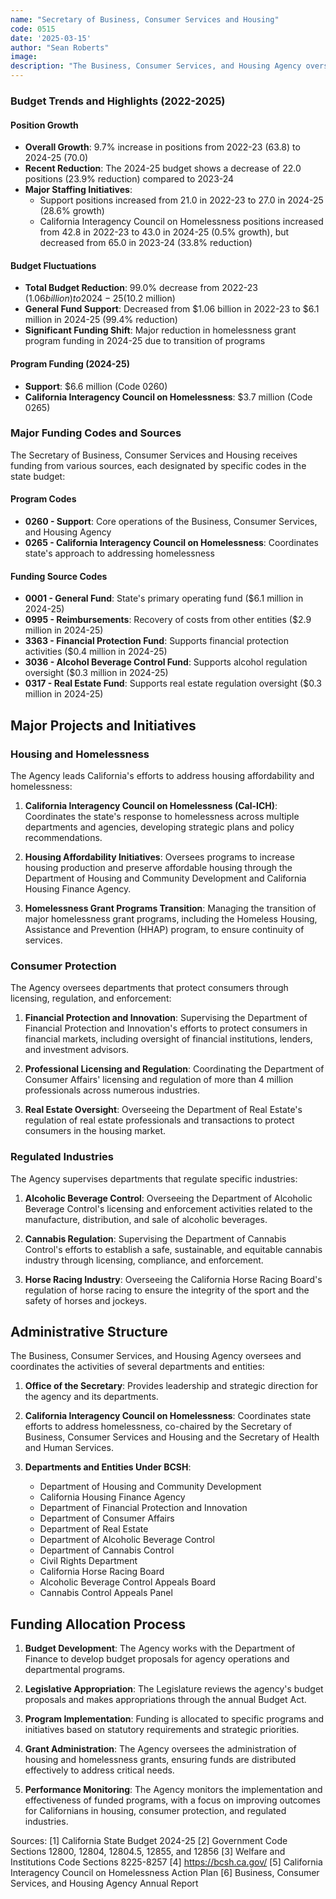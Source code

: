 ```yaml
---
name: "Secretary of Business, Consumer Services and Housing"
code: 0515
date: '2025-03-15'
author: "Sean Roberts"
image: 
description: "The Business, Consumer Services, and Housing Agency oversees departments that protect the public through licensing and regulation of professionals, businesses, financial services, and addresses housing and homelessness challenges."
---
```


### Budget Trends and Highlights (2022-2025)

#### Position Growth
- **Overall Growth**: 9.7% increase in positions from 2022-23 (63.8) to 2024-25 (70.0)
- **Recent Reduction**: The 2024-25 budget shows a decrease of 22.0 positions (23.9% reduction) compared to 2023-24
- **Major Staffing Initiatives**: 
  - Support positions increased from 21.0 in 2022-23 to 27.0 in 2024-25 (28.6% growth)
  - California Interagency Council on Homelessness positions increased from 42.8 in 2022-23 to 43.0 in 2024-25 (0.5% growth), but decreased from 65.0 in 2023-24 (33.8% reduction)

#### Budget Fluctuations
- **Total Budget Reduction**: 99.0% decrease from 2022-23 ($1.06 billion) to 2024-25 ($10.2 million)
- **General Fund Support**: Decreased from $1.06 billion in 2022-23 to $6.1 million in 2024-25 (99.4% reduction)
- **Significant Funding Shift**: Major reduction in homelessness grant program funding in 2024-25 due to transition of programs

#### Program Funding (2024-25)
- **Support**: $6.6 million (Code 0260)
- **California Interagency Council on Homelessness**: $3.7 million (Code 0265)

### Major Funding Codes and Sources

The Secretary of Business, Consumer Services and Housing receives funding from various sources, each designated by specific codes in the state budget:

#### Program Codes
- **0260 - Support**: Core operations of the Business, Consumer Services, and Housing Agency
- **0265 - California Interagency Council on Homelessness**: Coordinates state's approach to addressing homelessness

#### Funding Source Codes
- **0001 - General Fund**: State's primary operating fund ($6.1 million in 2024-25)
- **0995 - Reimbursements**: Recovery of costs from other entities ($2.9 million in 2024-25)
- **3363 - Financial Protection Fund**: Supports financial protection activities ($0.4 million in 2024-25)
- **3036 - Alcohol Beverage Control Fund**: Supports alcohol regulation oversight ($0.3 million in 2024-25)
- **0317 - Real Estate Fund**: Supports real estate regulation oversight ($0.3 million in 2024-25)

## Major Projects and Initiatives

### Housing and Homelessness

The Agency leads California's efforts to address housing affordability and homelessness:

1. **California Interagency Council on Homelessness (Cal-ICH)**: Coordinates the state's response to homelessness across multiple departments and agencies, developing strategic plans and policy recommendations.

2. **Housing Affordability Initiatives**: Oversees programs to increase housing production and preserve affordable housing through the Department of Housing and Community Development and California Housing Finance Agency.

3. **Homelessness Grant Programs Transition**: Managing the transition of major homelessness grant programs, including the Homeless Housing, Assistance and Prevention (HHAP) program, to ensure continuity of services.

### Consumer Protection

The Agency oversees departments that protect consumers through licensing, regulation, and enforcement:

1. **Financial Protection and Innovation**: Supervising the Department of Financial Protection and Innovation's efforts to protect consumers in financial markets, including oversight of financial institutions, lenders, and investment advisors.

2. **Professional Licensing and Regulation**: Coordinating the Department of Consumer Affairs' licensing and regulation of more than 4 million professionals across numerous industries.

3. **Real Estate Oversight**: Overseeing the Department of Real Estate's regulation of real estate professionals and transactions to protect consumers in the housing market.

### Regulated Industries

The Agency supervises departments that regulate specific industries:

1. **Alcoholic Beverage Control**: Overseeing the Department of Alcoholic Beverage Control's licensing and enforcement activities related to the manufacture, distribution, and sale of alcoholic beverages.

2. **Cannabis Regulation**: Supervising the Department of Cannabis Control's efforts to establish a safe, sustainable, and equitable cannabis industry through licensing, compliance, and enforcement.

3. **Horse Racing Industry**: Overseeing the California Horse Racing Board's regulation of horse racing to ensure the integrity of the sport and the safety of horses and jockeys.

## Administrative Structure

The Business, Consumer Services, and Housing Agency oversees and coordinates the activities of several departments and entities:

1. **Office of the Secretary**: Provides leadership and strategic direction for the agency and its departments.

2. **California Interagency Council on Homelessness**: Coordinates state efforts to address homelessness, co-chaired by the Secretary of Business, Consumer Services and Housing and the Secretary of Health and Human Services.

3. **Departments and Entities Under BCSH**:
   - Department of Housing and Community Development
   - California Housing Finance Agency
   - Department of Financial Protection and Innovation
   - Department of Consumer Affairs
   - Department of Real Estate
   - Department of Alcoholic Beverage Control
   - Department of Cannabis Control
   - Civil Rights Department
   - California Horse Racing Board
   - Alcoholic Beverage Control Appeals Board
   - Cannabis Control Appeals Panel

## Funding Allocation Process

1. **Budget Development**: The Agency works with the Department of Finance to develop budget proposals for agency operations and departmental programs.

2. **Legislative Appropriation**: The Legislature reviews the agency's budget proposals and makes appropriations through the annual Budget Act.

3. **Program Implementation**: Funding is allocated to specific programs and initiatives based on statutory requirements and strategic priorities.

4. **Grant Administration**: The Agency oversees the administration of housing and homelessness grants, ensuring funds are distributed effectively to address critical needs.

5. **Performance Monitoring**: The Agency monitors the implementation and effectiveness of funded programs, with a focus on improving outcomes for Californians in housing, consumer protection, and regulated industries.

Sources:
[1] California State Budget 2024-25
[2] Government Code Sections 12800, 12804, 12804.5, 12855, and 12856
[3] Welfare and Institutions Code Sections 8225-8257
[4] https://bcsh.ca.gov/
[5] California Interagency Council on Homelessness Action Plan
[6] Business, Consumer Services, and Housing Agency Annual Report 
